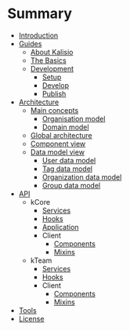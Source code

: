# Summary

* [Introduction](README.MD)
* [Guides](guides/README.MD)
  * [About Kalisio](guides/ABOUT.MD)
  * [The Basics](guides/BASICS.MD)
  * [Development](guides/README.MD)
    * [Setup](guides/SETUP.MD)
    * [Develop](guides/DEVELOP.MD)
    * [Publish](guides/PUBLISH.MD)
* [Architecture](architecture/README.MD)
  * [Main concepts](architecture/DOMAINMODEL.MD)
    * [Organisation model](architecture/DOMAINMODEL.MD#organisation-model)
    * [Domain model](architecture/DOMAINMODEL.MD#domain-model)
  * [Global architecture](architecture/GLOBAL.MD)
  * [Component view](architecture/COMPONENTS.MD)
  * [Data model view](architecture/DATAMODEL.MD)
    * [User data model](architecture/DATAMODEL.MD#user-data-model)
    * [Tag data model](architecture/DATAMODEL.MD#tag-data-model)
    * [Organization data model](architecture/DATAMODEL.MD#organization-data-model)
    * [Group data model](architecture/DATAMODEL.MD#group-data-model)
* [API](api/README.MD)
  * kCore
    * [Services](api/kCore/SERVICES.MD)
    * [Hooks](api/kCore/HOOKS.MD)
    * [Application](api/kCore/APPLICATION.MD)
    * Client
      * [Components](api/kCore/COMPONENTS.MD)
      * [Mixins](api/kCore/MIXINS.MD)
  * kTeam
    * [Services](api/kTeam/SERVICES.MD)
    * [Hooks](api/kTeam/HOOKS.MD)
    * Client
      * [Components](api/kTeam/COMPONENTS.MD)
      * [Mixins](api/kTeam/MIXINS.MD)
* [Tools](tools/README.MD)
* [License](LICENSE.MD)
